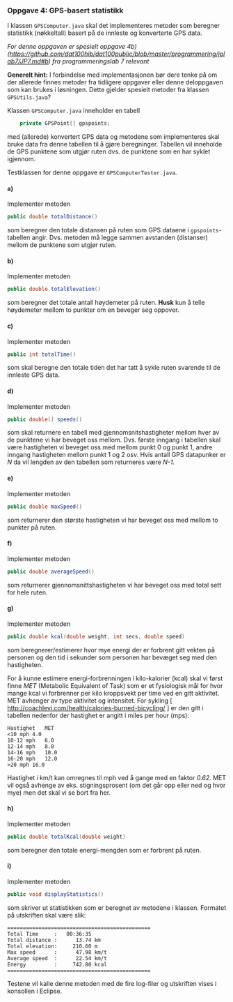 ### Oppgave 4: GPS-basert statistikk

I klassen `GPSComputer.java` skal det implementeres metoder som beregner statistikk (nøkkeltall) basert på de innleste og konverterte GPS data.

*For denne oppgaven er spesielt oppgave 4b) (https://github.com/dat100hib/dat100public/blob/master/programmering/jplab7/JP7.md#b) fra programmeringslab 7 relevant*

**Generelt hint:** I forbindelse med implementasjonen bør dere tenke på om der allerede finnes metoder fra tidligere oppgaver eller denne deloppgaven som kan brukes i løsningen. Dette gjelder spesielt metoder fra klassen `GPSUtils.java`?

Klassen `GPSComputer.java` inneholder en tabell

```java
	private GPSPoint[] gpspoints;
```

med (allerede) konvertert GPS data og metodene som implementeres skal bruke data fra denne tabellen til å gjøre beregninger. Tabellen vil inneholde de GPS punktene som utgjør ruten dvs. de punktene som en har syklet igjennom.

Testklassen for denne oppgave er `GPSComputerTester.java`.

#### a)

Implementer metoden

```java
public double totalDistance()
```

som beregner den totale distansen på ruten som GPS dataene i `gpspoints`-tabellen angir. Dvs. metoden må legge sammen avstanden (distanser) mellom de punktene som utgjør ruten.

#### b)

Implementer metoden

```java
public double totalElevation()
```

som beregner det totale antall høydemeter på ruten. **Husk** kun å telle høydemeter mellom to punkter om en beveger seg oppover.

#### c)

Implementer metoden

```java
public int totalTime()
```

som skal beregne den totale tiden det har tatt å sykle ruten svarende til de innleste GPS data.

#### d)

Implementer metoden

```java
public double[] speeds()
```

som skal returnere en tabell med gjennomsnitshastigheter mellom hver av de punktene vi har beveget oss mellom. Dvs. første inngang i tabellen skal være hastigheten vi beveget oss med mellom punkt 0 og punkt 1, andre inngang hastigheten mellom punkt 1 og 2 osv. Hvis antall GPS datapunker er *N* da vil lengden av den tabellen som returneres være *N-1*.

#### e)

Implementer metoden

```java
public double maxSpeed()
```

som returnerer den største hastigheten vi har beveget oss med mellom to punkter på ruten.

#### f)

Implementer metoden
```java
public double averageSpeed()
```

som returnerer gjennomsnittshastigheten vi har beveget oss med total sett for hele ruten.  

#### g)

Implementer metoden

```java
public double kcal(double weight, int secs, double speed)
```

som beregnerer/estimerer hvor mye energi der er forbrent gitt vekten på personen og den tid i sekunder som personen har bevæget seg med den hastigheten.

For å kunne estimere energi-forbrenningen i kilo-kalorier (kcal) skal vi først finne *MET* (Metabolic Equivalent of Task)  som er et fysiologisk mål for hvor mange kcal vi forbrenner per kilo kroppsvekt per time ved en gitt aktivitet. MET avhenger av type aktivitet og intensitet. For sykling [ http://coachlevi.com/health/calories-burned-bicycling/ ] er den gitt i tabellen nedenfor der hastighet er angitt i miles per hour (mps):

```
Hastighet	MET
<10 mph	4.0
10-12 mph	6.0
12-14 mph	8.0
14-16 mph	10.0
16-20 mph	12.0
>20 mph	16.0
```

Hastighet i km/t kan omregnes til mph ved å gange med en faktor *0.62*. MET vil også avhenge av eks. stigningsprosent (om det går opp eller ned og hvor mye) men det skal vi se bort fra her.

#### h)

Implementer metoden

```java
public double totalKcal(double weight)
```

som beregner den totale energi-mengden som er forbrent på ruten.

#### i)

Implementer metoden

```java
public void displayStatistics()
```

som skriver ut statistikken som er beregnet av metodene i klassen. Formatet på utskriften skal være slik:

```
==============================================
Total Time     :   00:36:35
Total distance :      13.74 km
Total elevation:     210.60 m
Max speed      :      47.98 km/t
Average speed  :      22.54 km/t
Energy         :     742.80 kcal
==============================================
```

Testene vil kalle denne metoden med de fire log-filer og utskriften vises i konsollen i Eclipse.
